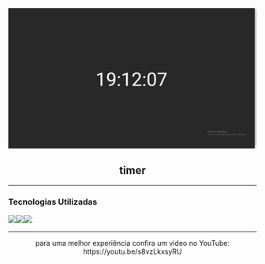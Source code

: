<img alt="dtmoneyBanner" src="https://github.com/endersonrufino/timer/blob/main/public/assets/background.png" />

<h2 align="center">
  timer
</h2>

---

### Tecnologias Utilizadas

<img src="https://img.shields.io/badge/HTML5-E34F26?style=for-the-badge&logo=html5&logoColor=white"><img src="https://img.shields.io/badge/CSS3-1572B6?style=for-the-badge&logo=css3&logoColor=white"><img src="https://img.shields.io/badge/JavaScript-F7DF1E?style=for-the-badge&logo=javascript&logoColor=black">

---


<p align="center">
  para uma melhor experiência confira um video no YouTube: https://youtu.be/s8vzLkxsyRU
</p>
